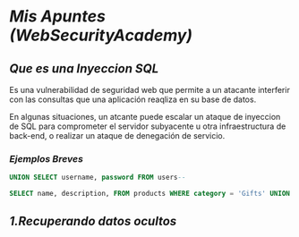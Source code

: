 # _Mis Apuntes (WebSecurityAcademy)_

## _Que es una Inyeccion SQL_

Es una vulnerabilidad de seguridad web que permite a un atacante interferir con las consultas que una aplicación reaqliza en su base de datos.

En algunas situaciones, un atcante puede escalar un ataque de inyeccion de SQL para comprometer el servidor subyacente u otra infraestructura de back-end, o realizar un ataque de denegación de servicio.

### _Ejemplos Breves_ 


```sql
UNION SELECT username, password FROM users--
```

```sql
SELECT name, description, FROM products WHERE category = 'Gifts' UNION SELECT username, passsowrd FROM users--
```
## _1.Recuperando datos ocultos_
